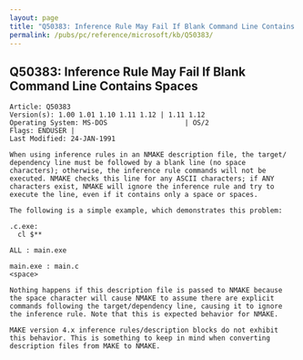 ```yaml
---
layout: page
title: "Q50383: Inference Rule May Fail If Blank Command Line Contains Spaces"
permalink: /pubs/pc/reference/microsoft/kb/Q50383/
---
```


## Q50383: Inference Rule May Fail If Blank Command Line Contains Spaces

	Article: Q50383
	Version(s): 1.00 1.01 1.10 1.11 1.12 | 1.11 1.12
	Operating System: MS-DOS                   | OS/2
	Flags: ENDUSER |
	Last Modified: 24-JAN-1991
	
	When using inference rules in an NMAKE description file, the target/
	dependency line must be followed by a blank line (no space
	characters); otherwise, the inference rule commands will not be
	executed. NMAKE checks this line for any ASCII characters; if ANY
	characters exist, NMAKE will ignore the inference rule and try to
	execute the line, even if it contains only a space or spaces.
	
	The following is a simple example, which demonstrates this problem:
	
	.c.exe:
	  cl $**
	
	ALL : main.exe
	
	main.exe : main.c
	<space>
	
	Nothing happens if this description file is passed to NMAKE because
	the space character will cause NMAKE to assume there are explicit
	commands following the target/dependency line, causing it to ignore
	the inference rule. Note that this is expected behavior for NMAKE.
	
	MAKE version 4.x inference rules/description blocks do not exhibit
	this behavior. This is something to keep in mind when converting
	description files from MAKE to NMAKE.
